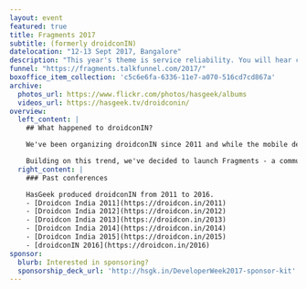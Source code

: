 ```yaml
---
layout: event
featured: true
title: Fragments 2017
subtitle: (formerly droidconIN)
datelocation: "12-13 Sept 2017, Bangalore"
description: "This year's theme is service reliability. You will hear case studies of how organizations and teams plan, monitor and automate their infrastructure to ensure continous reliabilty and availability of services."
funnel: "https://fragments.talkfunnel.com/2017/"
boxoffice_item_collection: 'c5c6e6fa-6336-11e7-a070-516cd7cd867a'
archive:
  photos_url: https://www.flickr.com/photos/hasgeek/albums
  videos_url: https://hasgeek.tv/droidconin/
overview:
  left_content: |
    ## What happened to droidconIN?

    We've been organizing droidconIN since 2011 and while the mobile development landscape has been changing rapidly since, we have not. With the maturing of the mobile ecosystem, we are seeing more and more collaboration between mobile platform teams. The rise of cross platform frameworks and a drive for feature and design parity across platforms, teams need to understand the mobile app ecosystem as whole, not just Android or iOS.

    Building on this trend, we've decided to launch Fragments - a community and conference that covers the mobile ecosystem as a whole. Well cover topics across Android, iOS, and even advancements in the mobile web, such as Progressive Web Apps.
  right_content: |
    ### Past conferences

    HasGeek produced droidconIN from 2011 to 2016.
    - [Droidcon India 2011](https://droidcon.in/2011)
    - [Droidcon India 2012](https://droidcon.in/2012)
    - [Droidcon India 2013](https://droidcon.in/2013)
    - [Droidcon India 2014](https://droidcon.in/2014)
    - [Droidcon India 2015](https://droidcon.in/2015)
    - [droidconIN 2016](https://droidcon.in/2016)
sponsor:
  blurb: Interested in sponsoring?
  sponsorship_deck_url: 'http://hsgk.in/DeveloperWeek2017-sponsor-kit'
---
```

